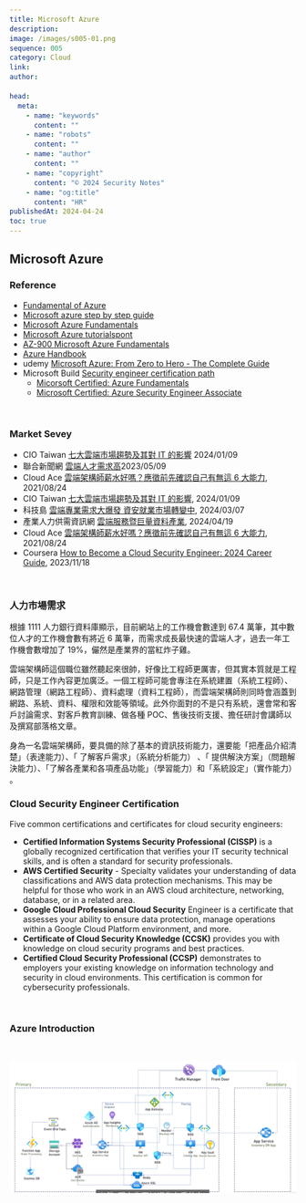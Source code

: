```yaml
---
title: Microsoft Azure
description:
image: /images/s005-01.png
sequence: 005
category: Cloud
link:
author:

head:
  meta:
    - name: "keywords"
      content: ""
    - name: "robots"
      content: ""
    - name: "author"
      content: ""
    - name: "copyright"
      content: "© 2024 Security Notes"
    - name: "og:title"
      content: "HR"
publishedAt: 2024-04-24
toc: true
---
```


## Microsoft Azure

### Reference

- <a href="https://download.microsoft.com/download/6/6/2/662DD05E-BAD7-46EF-9431-135F9BAE6332/9781509302963_Microsoft%20Azure%20Essentials%20Fundamentals%20of%20Azure%202nd%20ed%20mobile.pdf">Fundamental of Azure</a>
- <a href="https://www.academia.edu/36702237/Microsoft_azure_step_by_step_guide">Microsoft azure step by step guide</a>
- <a href="https://gregorsuttie.com/wp-content/uploads/2023/05/Part-1-1.pdf">Microsoft Azure Fundamentals</a>
- <a href="https://www.tutorialspoint.com/microsoft_azure/microsoft_azure_tutorial.pdf">Microsoft Azure tutorialspont</a>
- <a href="https://softwarearchitect.ca/wp-content/uploads/2019/12/AZ-900-2020.pdf">AZ-900 Microsoft Azure Fundamentals</a>
- <a href="https://download.microsoft.com/download/C/6/B/C6BA6007-7BD1-46B7-8A4E-C559CE0472BA/MSFT-ECO.AZURE.VP-Handbook-PDF-2017-12-30.pdf">Azure Handbook</a>
- udemy <a href="https://www.udemy.com/course/microsoft-azure-from-zero-to-hero-the-complete-guide/?utm_source=adwords&utm_medium=udemyads&utm_campaign=LongTail_la.EN_cc.ROW&utm_content=deal4584&utm_term=_._ag_77879423894_._ad_535397245857_._kw__._de_c_._dm__._pl__._ti_dsa-1007766171032_._li_9040285_._pd__._&matchtype=&gad_source=1&gclid=CjwKCAjwuJ2xBhA3EiwAMVjkVPYkoP2EAJ5oozWLlWT3mXb3tilyVRnk_LPKtcDHCMcVSz2Z41QZBhoC1q0QAvD_BwE&couponCode=2021PM20">Microsoft Azure: From Zero to Hero - The Complete Guide</a>
- Microsoft Build <a href="https://learn.microsoft.com/en-us/credentials/certifications/roles/security-engineer">Security engineer certification path</a>
  - <a href="https://learn.microsoft.com/en-us/credentials/certifications/azure-fundamentals/?practice-assessment-type=certification">Micorsoft Certified: Azure Fundamentals</a>
  - <a href="https://learn.microsoft.com/en-us/credentials/certifications/azure-security-engineer/?practice-assessment-type=certification">Microsoft Certified: Azure Security Engineer Associate</a>

<br>

### Market Sevey

- CIO Taiwan <a href="https://www.cio.com.tw/seven-cloud-market-trends-and-their-impact-on-it/">七大雲端市場趨勢及其對 IT 的影響</a> 2024/01/09
- 聯合新聞網 <a href="https://udn.com/news/story/7238/7153087">雲端人才需求高</a>2023/05/09
- Cloud Ace <a href="https://blog.cloud-ace.tw/google-cloud-platform/others/cloud-solution-architect-introduce/">雲端架構師薪水好嗎？應徵前先確認自己有無這 6 大能力</a>, 2021/08/24
- CIO Taiwan <a href="https://www.cio.com.tw/seven-cloud-market-trends-and-their-impact-on-it/">七大雲端市場趨勢及其對 IT 的影響</a>, 2024/01/09
- 科技島 <a href="https://www.technice.com.tw/techmanage/infosecurity/99791/">雲端專業需求大爆發 資安就業市場轉變中</a>, 2024/03/07
- 產業人力供需資訊網 <a href="https://theme.ndc.gov.tw/manpower/cp.aspx?n=C9ECDD0E995DB66B">雲端服務暨巨量資料產業</a>, 2024/04/19
- Cloud Ace <a href="https://blog.cloud-ace.tw/google-cloud-platform/others/cloud-solution-architect-introduce/">雲端架構師薪水好嗎？應徵前先確認自己有無這 6 大能力</a>, 2021/08/24
- Coursera <a href="https://www.coursera.org/articles/cloud-security-engineer">How to Become a Cloud Security Engineer: 2024 Career Guide</a>, 2023/11/18

<br>

### 人力市場需求

根據 1111 人力銀行資料庫顯示，目前網站上的工作機會數達到 67.4 萬筆，其中數位人才的工作機會數有將近 6 萬筆，而需求成長最快速的雲端人才，過去一年工作機會數增加了 19%，儼然是產業界的當紅炸子雞。

雲端架構師這個職位雖然聽起來很帥，好像比工程師更厲害，但其實本質就是工程師，只是工作內容更加廣泛。一個工程師可能會專注在系統建置（系統工程師）、網路管理（網路工程師）、資料處理（資料工程師），而雲端架構師則同時會涵蓋到網路、系統、資料、權限和效能等領域。此外你面對的不是只有系統，還會常和客戶討論需求、對客戶教育訓練、做各種 POC、售後技術支援、擔任研討會講師以及撰寫部落格文章。

身為一名雲端架構師，要具備的除了基本的資訊技術能力，還要能「把產品介紹清楚」（表達能力）、「 了解客戶需求」（系統分析能力） 、「 提供解決方案」（問題解決能力）、「了解各產業和各項產品功能」（學習能力）和「系統設定」（實作能力） 。

### Cloud Security Engineer Certification

Five common certifications and certificates for cloud security engineers:

- **Certified Information Systems Security Professional (CISSP)** is a globally recognized certification that verifies your IT security technical skills, and is often a standard for security professionals.
- **AWS Certified Security** - Specialty validates your understanding of data classifications and AWS data protection mechanisms. This may be helpful for those who work in an AWS cloud architecture, networking, database, or in a related area.
- **Google Cloud Professional Cloud Security** Engineer is a certificate that assesses your ability to ensure data protection, manage operations within a Google Cloud Platform environment, and more.
- **Certificate of Cloud Security Knowledge (CCSK)** provides you with knowledge on cloud security programs and best practices.
- **Certified Cloud Security Professional (CCSP)** demonstrates to employers your existing knowledge on information technology and security in cloud environments. This certification is common for cybersecurity professionals.

<br>

### Azure Introduction

<br>

![s005-01.jpeg](/images/s005-01.png)
